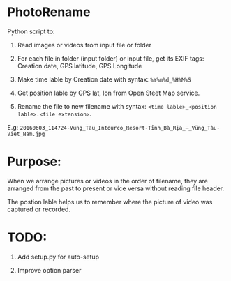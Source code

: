 # PhotoRename

Python script to:

1. Read images or videos from input file or folder

2. For each file in folder (input folder) or input file, get its EXIF tags: Creation date, GPS latitude, GPS Longitude

3. Make time lable by Creation date with syntax: `%Y%m%d_%H%M%S`

4. Get position lable by GPS lat, lon from Open Steet Map service.

5. Rename the file to new filename with syntax: `<time lable>_<position lable>.<file extension>`.

E.g: `20160603_114724-Vung_Tau_Intourco_Resort-Tỉnh_Bà_Rịa_–_Vũng_Tàu-Việt_Nam.jpg`

# Purpose:

When we arrange pictures or videos in the order of filename, they are arranged from the past to present or vice versa without reading file header.

The postion lable helps us to remember where the picture of video was captured or recorded.

# TODO:

1. Add setup.py for auto-setup

2. Improve option parser
